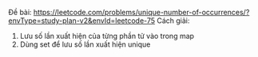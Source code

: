Đề bài:
https://leetcode.com/problems/unique-number-of-occurrences/?envType=study-plan-v2&envId=leetcode-75
Cách giải:
1. Lưu số lần xuất hiện của từng phần tử vào trong map
2. Dùng set để lưu số lần xuất hiện unique